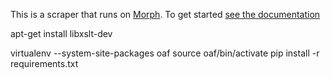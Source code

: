 This is a scraper that runs on [Morph](https://morph.io). To get started [see the documentation](https://morph.io/documentation)

apt-get install libxslt-dev

virtualenv --system-site-packages oaf
source oaf/bin/activate
pip install -r requirements.txt
